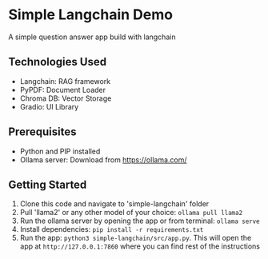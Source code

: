 # Simple Langchain Demo

A simple question answer app build with langchain


## Technologies Used

- Langchain: RAG framework
- PyPDF: Document Loader
- Chroma DB: Vector Storage
- Gradio: UI Library


## Prerequisites

- Python and PIP installed
- Ollama server: Download from https://ollama.com/


## Getting Started

1. Clone this code and navigate to 'simple-langchain' folder
2. Pull 'llama2' or any other model of your choice: `ollama pull llama2`
3. Run the ollama server by opening the app or from terminal: `ollama serve`
4. Install dependencies: `pip install -r requirements.txt`
5. Run the app: `python3 simple-langchain/src/app.py`. This will open the app at `http://127.0.0.1:7860` where you can find rest of the instructions

